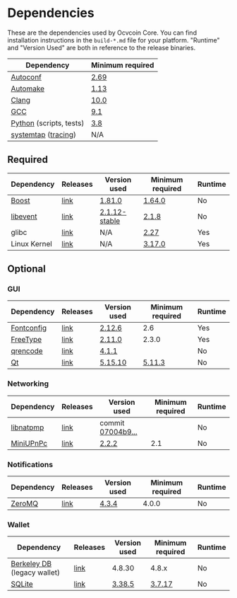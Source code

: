 # Dependencies

These are the dependencies used by Ocvcoin Core.
You can find installation instructions in the `build-*.md` file for your platform.
"Runtime" and "Version Used" are both in reference to the release binaries.

| Dependency | Minimum required |
| --- | --- |
| [Autoconf](https://www.gnu.org/software/autoconf/) | [2.69](https://github.com/ocvcoin/ocvcoin/pull/17769) |
| [Automake](https://www.gnu.org/software/automake/) | [1.13](https://github.com/ocvcoin/ocvcoin/pull/18290) |
| [Clang](https://clang.llvm.org) | [10.0](https://github.com/ocvcoin/ocvcoin/pull/27682) |
| [GCC](https://gcc.gnu.org) | [9.1](https://github.com/ocvcoin/ocvcoin/pull/27662) |
| [Python](https://www.python.org) (scripts, tests) | [3.8](https://github.com/ocvcoin/ocvcoin/pull/27483) |
| [systemtap](https://sourceware.org/systemtap/) ([tracing](tracing.md))| N/A |

## Required

| Dependency | Releases | Version used | Minimum required | Runtime |
| --- | --- | --- | --- | --- |
| [Boost](../depends/packages/boost.mk) | [link](https://www.boost.org/users/download/) | [1.81.0](https://github.com/ocvcoin/ocvcoin/pull/26557) | [1.64.0](https://github.com/ocvcoin/ocvcoin/pull/22320) | No |
| [libevent](../depends/packages/libevent.mk) | [link](https://github.com/libevent/libevent/releases) | [2.1.12-stable](https://github.com/ocvcoin/ocvcoin/pull/21991) | [2.1.8](https://github.com/ocvcoin/ocvcoin/pull/24681) | No |
| glibc | [link](https://www.gnu.org/software/libc/) | N/A | [2.27](https://github.com/ocvcoin/ocvcoin/pull/27029) | Yes |
| Linux Kernel | [link](https://www.kernel.org/) | N/A | [3.17.0](https://github.com/ocvcoin/ocvcoin/pull/27699) | Yes |

## Optional

### GUI
| Dependency | Releases | Version used | Minimum required | Runtime |
| --- | --- | --- | --- | --- |
| [Fontconfig](../depends/packages/fontconfig.mk) | [link](https://www.freedesktop.org/wiki/Software/fontconfig/) | [2.12.6](https://github.com/ocvcoin/ocvcoin/pull/23495) | 2.6 | Yes |
| [FreeType](../depends/packages/freetype.mk) | [link](https://freetype.org) | [2.11.0](https://github.com/ocvcoin/ocvcoin/commit/01544dd78ccc0b0474571da854e27adef97137fb) | 2.3.0 | Yes |
| [qrencode](../depends/packages/qrencode.mk) | [link](https://fukuchi.org/works/qrencode/) | [4.1.1](https://github.com/ocvcoin/ocvcoin/pull/27312) | | No |
| [Qt](../depends/packages/qt.mk) | [link](https://download.qt.io/official_releases/qt/) | [5.15.10](https://github.com/ocvcoin/ocvcoin/pull/28561) | [5.11.3](https://github.com/ocvcoin/ocvcoin/pull/24132) | No |

### Networking
| Dependency | Releases | Version used | Minimum required | Runtime |
| --- | --- | --- | --- | --- |
| [libnatpmp](../depends/packages/libnatpmp.mk) | [link](https://github.com/miniupnp/libnatpmp/) | commit [07004b9...](https://github.com/ocvcoin/ocvcoin/pull/25917) | | No |
| [MiniUPnPc](../depends/packages/miniupnpc.mk) | [link](https://miniupnp.tuxfamily.org/) | [2.2.2](https://github.com/ocvcoin/ocvcoin/pull/20421) | 2.1 | No |

### Notifications
| Dependency | Releases | Version used | Minimum required | Runtime |
| --- | --- | --- | --- | --- |
| [ZeroMQ](../depends/packages/zeromq.mk) | [link](https://github.com/zeromq/libzmq/releases) | [4.3.4](https://github.com/ocvcoin/ocvcoin/pull/23956) | 4.0.0 | No |

### Wallet
| Dependency | Releases | Version used | Minimum required | Runtime |
| --- | --- | --- | --- | --- |
| [Berkeley DB](../depends/packages/bdb.mk) (legacy wallet) | [link](https://www.oracle.com/technetwork/database/database-technologies/berkeleydb/downloads/index.html) | 4.8.30 | 4.8.x | No |
| [SQLite](../depends/packages/sqlite.mk) | [link](https://sqlite.org) | [3.38.5](https://github.com/ocvcoin/ocvcoin/pull/25378) | [3.7.17](https://github.com/ocvcoin/ocvcoin/pull/19077) | No |
